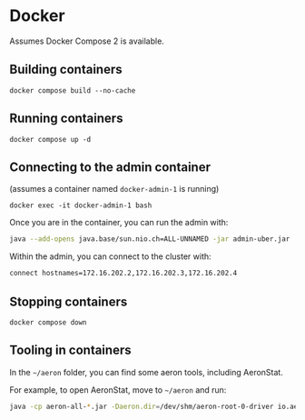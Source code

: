 # Docker

Assumes Docker Compose 2 is available.

## Building containers

`docker compose build --no-cache`

## Running containers

`docker compose up -d`

## Connecting to the admin container

(assumes a container named `docker-admin-1` is running)

`docker exec -it docker-admin-1 bash`

Once you are in the container, you can run the admin with:

```bash
java --add-opens java.base/sun.nio.ch=ALL-UNNAMED -jar admin-uber.jar
```

Within the admin, you can connect to the cluster with:

```bash
connect hostnames=172.16.202.2,172.16.202.3,172.16.202.4
```

## Stopping containers

`docker compose down`

## Tooling in containers

In the `~/aeron` folder, you can find some aeron tools, including AeronStat.

For example, to open AeronStat, move to `~/aeron` and run:

```bash
java -cp aeron-all-*.jar -Daeron.dir=/dev/shm/aeron-root-0-driver io.aeron.samples.AeronStat
```